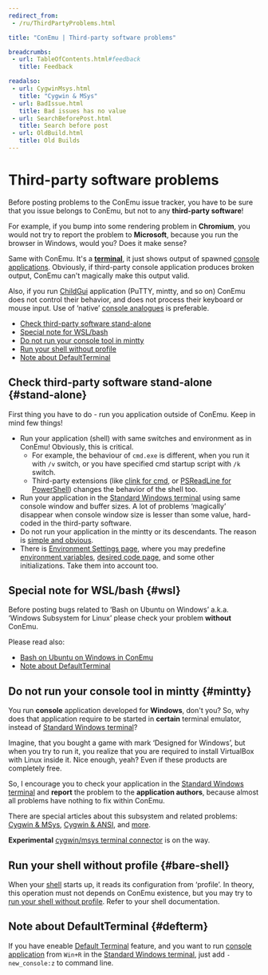 ```yaml
---
redirect_from:
 - /ru/ThirdPartyProblems.html

title: "ConEmu | Third-party software problems"

breadcrumbs:
 - url: TableOfContents.html#feedback
   title: Feedback

readalso:
 - url: CygwinMsys.html
   title: "Cygwin & MSys"
 - url: BadIssue.html
   title: Bad issues has no value
 - url: SearchBeforePost.html
   title: Search before post
 - url: OldBuild.html
   title: Old Builds
---
```


# Third-party software problems

Before posting problems to the ConEmu issue tracker,
you have to be sure that you issue belongs to ConEmu,
but not to any **third-party software**!

For example, if you bump into some rendering problem in **Chromium**,
you would not try to report the problem to **Microsoft**, because you
run the browser in Windows, would you? Does it make sense?

Same with ConEmu. It's a **[terminal](TerminalVsShell.html)**,
it just shows output of spawned [console applications](ConsoleApplication.html).
Obviously, if third-party console application produces broken output,
ConEmu can't magically make this output valid.

Also, if you run [ChildGui](ChildGui.html) application (PuTTY, mintty, and so on)
ConEmu does not control their behavior, and does not process their keyboard
or mouse input. Use of ‘native’ [console analogues](ConsoleApplication.html)
is preferable.

* [Check third-party software stand-alone](#stand-alone)
* [Special note for WSL/bash](#wsl)
* [Do not run your console tool in mintty](#mintty)
* [Run your shell without profile](#bare-shell)
* [Note about DefaultTerminal](#defterm)



## Check third-party software stand-alone  {#stand-alone}

First thing you have to do - run you application outside of ConEmu.
Keep in mind few things!

* Run your application (shell) with same switches and environment as in ConEmu!
  Obviously, this is critical.
  * For example, the behaviour of `cmd.exe` is different, when you run it with `/v` switch,
    or you have specified cmd startup script with `/k` switch.
  * Third-party extensions (like [clink for cmd](TabCompletion.html#ConEmu_and_clink),
    or [PSReadLine for PowerShell](TabCompletion.html#PowerShell))
    changes the behavior of the shell too.
* Run your application in the [Standard Windows terminal](RealConsole.html)
  using same console window and buffer sizes. A lot of problems ‘magically’
  disappear when console window size is lesser than some value, hard-coded
  in the third-party software.
* Do not run your application in the mintty or its descendants.
  The reason is [simple and obvious](#mintty).
* There is [Environment Settings page](SettingsEnvironment.html), where you may predefine
  [environment variables](WindowsEnvironment.html), [desired code page](UnicodeSupport.html),
  and some other initializations. Take them into account too.



## Special note for WSL/bash  {#wsl}

Before posting bugs related to ‘Bash on Ubuntu on Windows’
a.k.a. ‘Windows Subsystem for Linux’ please check your problem
**without** ConEmu.

Please read also:

* [Bash on Ubuntu on Windows in ConEmu](BashOnWindows.html)
* [Note about DefaultTerminal](#defterm)



## Do not run your console tool in mintty  {#mintty}

You run **console** application developed for **Windows**, don't you?
So, why does that application require to be started in **certain** terminal emulator,
instead of [Standard Windows terminal](RealConsole.html)?

Imagine, that you bought a game with mark ‘Designed for Windows’,
but when you try to run it, you realize that you are required to install
VirtualBox with Linux inside it. Nice enough, yeah? Even if these products
are completely free.

So, I encourage you to check your application in the
[Standard Windows terminal](RealConsole.html) and **report** the problem
to the **application authors**, because almost all problems have nothing
to fix within ConEmu.

There are special articles about this subsystem and related problems:
[Cygwin & MSys](CygwinMsys.html), [Cygwin & ANSI](CygwinAnsi.html),
and [more](TableOfContents.html#cygwin-and-msys).

**Experimental** [cygwin/msys terminal connector](#cygwin-connector) is on the way.



## Run your shell without profile  {#bare-shell}

When your [shell](ConsoleApplication.html) starts up, it reads its configuration from ‘profile’.
In theory, this operation must not depends on ConEmu existence, but you may try to
[run your shell without profile](FaqPlainShell.html). Refer to your shell documentation.



## Note about DefaultTerminal  {#defterm}

If you have eneable [Default Terminal](DefaultTerminal.html) feature,
and you want to run [console application](ConsoleApplication.html)
from `Win+R` in the [Standard Windows terminal](RealConsole.html),
just add `-new_console:z` to command line.
